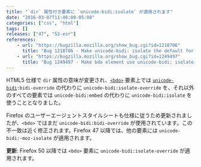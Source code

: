 ```yaml
---
title: "`dir` 属性付き要素に `unicode-bidi:isolate` が適用されます"
date: "2016-03-07T11:46:00-05:00"
categories: ["css", "html"]
tags: []
releases: ["47", "52-esr"]
references:
    - url: "https://bugzilla.mozilla.org/show_bug.cgi?id=1218706"
      title: "Bug 1218706 - Make unicode-bidi: isolate the default for elements with a dir attribute"
    - url: "https://bugzilla.mozilla.org/show_bug.cgi?id=1249497"
      title: "Bug 1249497 - Make bdo element use unicode-bidi: isolate-override"
---
```

HTML5 仕様で `dir` 属性の意味が変更され、[`<bdo>`](https://developer.mozilla.org/docs/Web/HTML/Element/bdo) 要素上では [`unicode-bidi`](https://developer.mozilla.org/docs/Web/CSS/unicode-bidi)`:bidi-override` の代わりに `unicode-bidi:isolate-override` を、それ以外のすべての要素では `unicode-bidi:embed` の代わりに `unicode-bidi:isolate` を使うこととなりました。

Firefox のユーザーエージェントスタイルシートも仕様に従うため更新されましたが、`<bdo>` ではまだ `unicode-bidi:bidi-override` が使用されています。この不一致は近く修正されます。Firefox 47 以降では、他の要素には `unicode-bidi:-moz-isolate` が適用されます。

**更新**: Firefox 50 以降では `<bdo>` 要素に `unicode-bidi:isolate-override` が適用されます。
